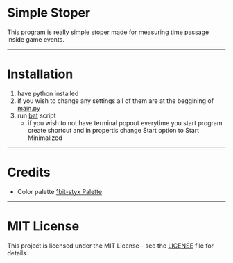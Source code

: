 # Simple Stoper

This program is really simple stoper made for measuring time passage inside game events.

---

# Installation

1. have python installed
2. if you wish to change any settings all of them are at the beggining of [main.py](./main.py)
3. run [bat](./start.bat) script
    - if you wish to not have terminal popout everytime you start program create
    shortcut and in propertis change Start option to Start Minimalized

---

# Credits

- Color palette [1bit-styx Palette](https://lospec.com/palette-list/1bit-styx)

---

# MIT License

This project is licensed under the MIT License - see the [LICENSE](./LICENSE) file for details.
